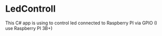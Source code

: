 # LedControll
This C# app is using to control led connected to Raspberry PI via GPIO (I use Raspberry PI 3B+) 
